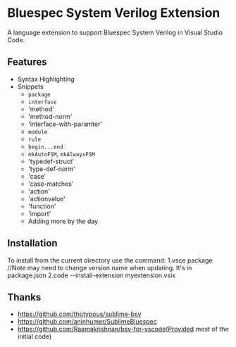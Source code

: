 # Bluespec System Verilog Extension
A language extension to support Bluespec System Verilog in Visual Studio Code.

## Features
* Syntax Highlighting
* Snippets
    * `package`
    * `interface`
    * 'method'
    * 'method-norm'
    * 'interface-with-paramter'
    * `module`
    * `rule`
    * `begin...end`
    * `mkAutoFSM`, `mkAlwaysFSM`
    * 'typedef-struct'
    * 'type-def-norm'
    * 'case'
    * 'case-matches'
    * 'action'
    * 'actionvalue'
    * 'function'
    * 'import'
    * Adding more by the day


## Installation
To install from the current directory use the command:
1.vsce package //Note may need to change version name when updating. It's in package.json
2.code --install-extension myextension.vsix



## Thanks
* https://github.com/thotypous/sublime-bsv
* https://github.com/aninhumer/SublimeBluespec
* https://github.com/Raamakrishnan/bsv-for-vscode(Provided most of the initial code)
